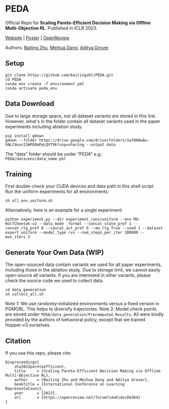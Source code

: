 # PEDA
Official Repo for **Scaling Pareto-Efficient Decision Making via Offline Multi-Objective RL**. Published in ICLR 2023.

[Website](https://baitingzbt.github.io/projects/iclr_2023_morl/) | [Poster](https://drive.google.com/file/d/1kiUYbYcfAdd8wLLK7x26NSYCqfWk6mGr/view) | [OpenReview](https://openreview.net/forum?id=Ki4ocDm364)

Authors: [Baiting Zhu](https://baitingzbt.github.io/), [Meihua Dang](http://web.cs.ucla.edu/~mhdang/), [Aditya Grover](https://aditya-grover.github.io/)

## Setup
  ```
  git clone https://github.com/baitingzbt/PEDA.git
  cd PEDA
  conda env create -f environment.yml
  conda activate peda_env
  ```

## Data Download
Due to large storage space, not all dataset variants are stored in this link. However, what's in the folder contain all dataset variants used in the paper experiments including ablation study.
```
pip install gdown
gdown --folder https://drive.google.com/drive/folders/1wfd6BwAu-hNLC9uvsI1WPEOmPpLQVT9k?usp=sharing --output data
```
The "data" folder should be under "PEDA" e.g.: `PEDA/data/env/data_name.pkl`
## Training
First double-check your CUDA devices and data path in this shell script. Run the uniform experiments for all environments:
```
sh all_env_uniform.sh
```
Alternatively, here is an example for a single experiment:
```
python experiment.py --dir experiment_runs/uniform --env MO-HalfCheetah-v2 --data_mode _formal --concat_state_pref 1 --concat_rtg_pref 0 --concat_act_pref 0 --mo_rtg True --seed 1 --dataset expert_uniform --model_type rvs --num_steps_per_iter 200000 --max_iters 2
```
## Generate Your Own Data (WIP)
The open-sourced data contain variants we used for all paper experiments, including those in the ablation study. Due to storage limit, we cannot easily open-source all variants. If you are interested in other variants, please check the source code we used to collect data.
```
cd data_generation
sh collect_all.sh
```
Note 1: We use randomly-initialized environments versus a fixed version in PGMORL. This helps to diversify trajectories.
Note 2: Model check points are stored under `PEDA/data_generation/Precomputed_Results`. All were kindly provided by the authors of behavioral policy, except that we trained Hopper-v3 ourselves.
## Citation
If you use this repo, please cite:
```
@inproceedings{
    zhu2023paretoefficient,
    title     = {Scaling Pareto-Efficient Decision Making via Offline Multi-Objective RL},
    author    = {Baiting Zhu and Meihua Dang and Aditya Grover},
    booktitle = {International Conference on Learning Representations},
    year      = {2023},
    url       = {https://openreview.net/forum?id=Ki4ocDm364}
}
```
